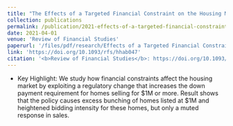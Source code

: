 ```yaml
---
title: "The Effects of a Targeted Financial Constraint on the Housing Market"
collection: publications
permalink: /publication/2021-effects-of-a-targeted-financial-constraint-on-the-housing-market
date: 2021-04-01
venue: 'Review of Financial Studies'
paperurl: '/files/pdf/research/Effects of a Targeted Financial Constraint on the Housing Market.pdf'
link: 'https://doi.org/10.1093/rfs/hhab047'
citation: '<b>Review of Financial Studies</b>: https://doi.org/10.1093/rfs/hhab047'
---
```

* Key Highlight: We study how financial constraints affect the housing market by exploiting a regulatory change that increases the down payment requirement for homes selling for $1M or more. Result shows that the policy causes excess bunching of homes listed at $1M and heightened bidding intensity for these homes, but only a muted response in sales.
